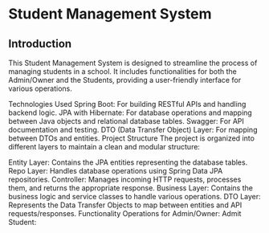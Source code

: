 # Student Management System

## Introduction
This Student Management System is designed to streamline the process of managing students in a school. It includes functionalities for both the Admin/Owner and the Students, providing a user-friendly interface for various operations.

Technologies Used
Spring Boot: For building RESTful APIs and handling backend logic.
JPA with Hibernate: For database operations and mapping between Java objects and relational database tables.
Swagger: For API documentation and testing.
DTO (Data Transfer Object) Layer: For mapping between DTOs and entities.
Project Structure
The project is organized into different layers to maintain a clean and modular structure:

Entity Layer: Contains the JPA entities representing the database tables.
Repo Layer: Handles database operations using Spring Data JPA repositories.
Controller: Manages incoming HTTP requests, processes them, and returns the appropriate response.
Business Layer: Contains the business logic and service classes to handle various operations.
DTO Layer: Represents the Data Transfer Objects to map between entities and API requests/responses.
Functionality
Operations for Admin/Owner:
Admit Student:



